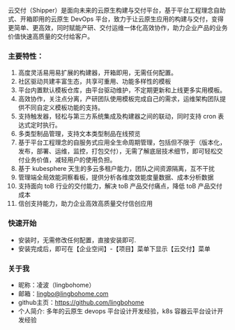云交付（Shipper）是面向未来的云原生构建与交付平台，基于平台工程理念自助式、开箱即用的云原生 DevOps 平台，致力于让云原生应用的构建与交付，变得更简单、更高效，同时赋能产研、交付运维一体化高效协作，助力企业产品的业务价值快速高质量的交付给客户。

### 主要特性：

1. 高度灵活易用易扩展的构建器，开箱即用，无需任何配置。
2. 社区驱动共建丰富生态，共享可重用、功能多样性的模板
3. 平台内置默认模板仓库，由平台驱动维护，不定期更新和上线更多实用模板。
4. 高效协作，关注点分离，产研团队使用模板完成自己的需求，运维架构团队提供不同自定义模板功能的支持。
5. 支持触发器，轻松与第三方系统集成及构建器之间的联动，同时支持 cron 表达式定时执行。
6. 多类型制品管理，支持文本类型制品在线预览
7. 基于平台工程理念的自服务式应用全生命周期管理，包括但不限于（版本化，发布，部署、运维，监控，打包交付），无需了解底层技术细节，即可轻松交付业务价值，减轻用户的使用负担。
8. 基于 kubesphere 天生的多云多租户能力，团队之间资源隔离，互不干扰
9. 管理端全局效能洞察看板，提供分析各维度效能度量数据、成本分析数据
10. 支持面向 toB 行业的交付能力，解决 toB 产品交付痛点，降低 toB 产品交付成本
11. 信创支持能力，助力企业高效高质量交付信创应用

### 快速开始

- 安装时，无需修改任何配置，直接安装即可.
- 安装完成后，即可在【企业空间】-【项目】菜单下显示【云交付】菜单


### 关于我

- 昵称：凌波（lingbohome）
- 邮箱：lingbo@lingbohome.com
- github主页：https://github.com/lingbohome
- 个人简介: 多年的云原生 devops 平台设计开发经验，k8s 容器云平台设计开发经验